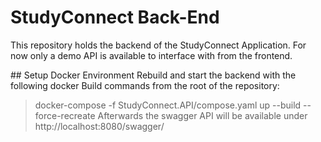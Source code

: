 # StudyConnect Back-End
This repository holds the backend of the StudyConnect Application.
For now only a demo API is available to interface with from the frontend.

## Setup Docker Environment
Rebuild and start the backend with the following docker Build commands from the root of the repository:
> docker-compose -f StudyConnect.API/compose.yaml up --build --force-recreate
Afterwards the swagger API will be available under http://localhost:8080/swagger/
